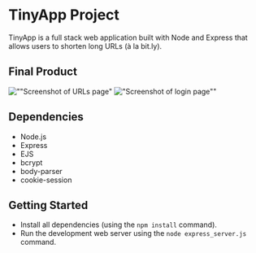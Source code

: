 # TinyApp Project

TinyApp is a full stack web application built with Node and Express that allows users to shorten long URLs (à la bit.ly).

## Final Product

![""Screenshot of URLs page"](https://github.com/zorromark/tinyapp/blob/ae07b51d817a62244b3f198e18fe547c4ee8d5c3/docs/tinyapp_urls.png?raw=true)
!["Screenshot of login page""](https://github.com/zorromark/tinyapp/blob/ae07b51d817a62244b3f198e18fe547c4ee8d5c3/docs/tinyapp_login.png?raw=true)

## Dependencies

- Node.js
- Express
- EJS
- bcrypt
- body-parser
- cookie-session

## Getting Started

- Install all dependencies (using the `npm install` command).
- Run the development web server using the `node express_server.js` command.